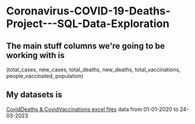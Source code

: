 # Coronavirus-COVID-19-Deaths-Project---SQL-Data-Exploration

## The main stuff columns we're going to be working with is 
(total_cases, new_cases, total_deaths, new_deaths, total_vaccinations, people_vaccinated, population)

## My datasets is

[CovidDeaths & CovidVaccinations excel files](https://bauniversity-my.sharepoint.com/:f:/g/personal/31909304005_std_bau_edu_jo/EuNyE1vdR3NBjoFQDtWz4T4B-diqOsLDef1-NA9fG88KnQ?e=r98Pqn) 
data from 01-01-2020 to 24-03-2023

 



